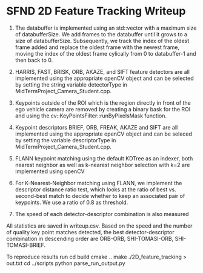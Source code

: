 # SFND 2D Feature Tracking Writeup

1. The databuffer is implemented using an std::vector with a maximum size of databufferSize. 
We add frames to the databuffer until it grows to a size of databufferSize. Subsequently, 
we track the index of the oldest frame added and replace the oldest frame with the newest frame,
moving the index of the oldest frame cylically from 0 to databuffer-1 and then back to 0.

2. HARRIS, FAST, BRISK, ORB, AKAZE, and SIFT feature detectors are all implemented using the 
appropriate openCV object and can be 
selected by setting the string variable detectorType in MidTermProject_Camera_Student.cpp.

3. Keypoints outside of the ROI which is the region directly in front of the ego vehicle camera
are removed by creating a binary bask for the ROI and using the cv::KeyPointsFilter::runByPixelsMask function.

4. Keypoint descriptors BRIEF, ORB, FREAK, AKAZE and SIFT are all implemented using the appropriate
openCV object and can be seleced by setting the variable descriptorType in MidTermProject_Camera_Student.cpp.

5. FLANN keypoint matching using the default KDTree as an indexer, both nearest neighbor as well as k-nearest neighbor selection
with k=2 are implemented using openCV

6. For K-Nearest-Neighbor matching using FLANN, we implement the descriptor distance ratio test, 
which looks at the ratio of best vs. second-best match to decide whether to keep an associated pair of keypoints.
We use a ratio of 0.8 as threshold.

7. The speed of each detector-descriptor combination is also measured

All statistics are saved in writeup.csv. Based on the speed and the number of quality key point matches detected, the best detector-descriptor combination in descending order are ORB-ORB, SHI-TOMASI-ORB, SHI-TOMASI-BRIEF.

To reproduce results run
cd build
cmake ..
make
./2D_feature_tracking > out.txt
cd ../scripts
python parse_run_output.py